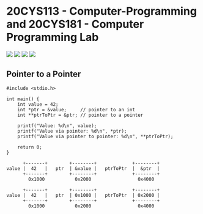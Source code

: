 # 20CYS113 - Computer-Programming and 20CYS181 - Computer Programming Lab 
![](https://img.shields.io/badge/Batch-22CYS-lightgreen) ![](https://img.shields.io/badge/UG-blue) ![](https://img.shields.io/badge/Subject-CP-blue)
![](https://img.shields.io/badge/-HPOJ-brown)

## Pointer to a Pointer 

```
#include <stdio.h>

int main() {
    int value = 42;
    int *ptr = &value;     // pointer to an int
    int **ptrToPtr = &ptr; // pointer to a pointer

    printf("Value: %d\n", value);
    printf("Value via pointer: %d\n", *ptr);
    printf("Value via pointer to pointer: %d\n", **ptrToPtr);

    return 0;
}
```
```
      +-------+        +--------+             +--------+
value |  42   |   ptr  | &value |   ptrToPtr  |  &ptr  |
      +-------+        +--------+             +--------+
        0x1000           0x2000                 0x4000
```
```
      +-------+        +--------+             +--------+
value |  42   |   ptr  | 0x1000 |   ptrToPtr  | 0x2000 |
      +-------+        +--------+             +--------+
        0x1000           0x2000                 0x4000
```
